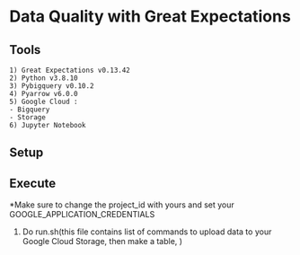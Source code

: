 # Data Quality with Great Expectations

## Tools
```
1) Great Expectations v0.13.42
2) Python v3.8.10
3) Pybigquery v0.10.2
4) Pyarrow v6.0.0
5) Google Cloud :
- Bigquery
- Storage
6) Jupyter Notebook
```
## Setup


## Execute
*Make sure to change the project_id with yours and set your GOOGLE_APPLICATION_CREDENTIALS 
1) Do run.sh(this file contains list of commands to upload data to your Google Cloud Storage, then make a table, )
